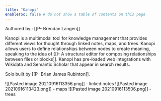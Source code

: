 ```yaml
---
title: "Kanopi"
enableToc: false # do not show a table of contents on this page
---
```

Authored by:: [[P- Brendan Langen]]

Kanopi is a multimodal tool for knowledge management that provides different views for thought through linked notes, maps, and trees. Kanopi allows users to define relationships between nodes to create meaning, speaking to the idea of [[I- A structural editor for composing relationships between files or blocks]]. Kanopi has pre-loaded web integrations with Wikidata and Semantic Scholar that appear in search results.  

Solo built by [[P- Brian James Rubinton]]. 

![[Pasted image 20210916113356.png]] - linked notes
![[Pasted image 20210916113423.png]] - maps
![[Pasted image 20210916113506.png]] - trees
